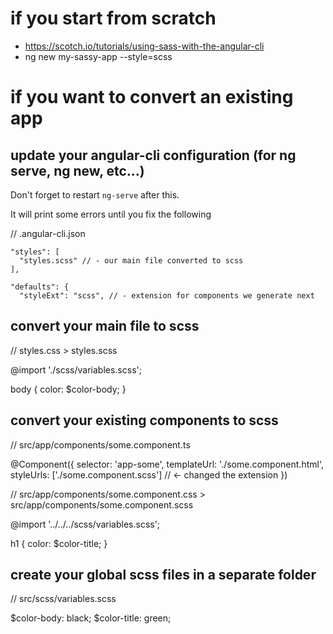 # if you start from scratch

- https://scotch.io/tutorials/using-sass-with-the-angular-cli
- ng new my-sassy-app --style=scss

# if you want to convert an existing app

## update your angular-cli configuration (for ng serve, ng new, etc...)

Don't forget to restart `ng-serve` after this.

It will print some errors until you fix the following

// .angular-cli.json


    "styles": [
      "styles.scss" // - our main file converted to scss
    ],

    "defaults": {
      "styleExt": "scss", // - extension for components we generate next


## convert your main file to scss

// styles.css > styles.scss

@import './scss/variables.scss';

body {
  color: $color-body;
}



## convert your existing components to scss

// src/app/components/some.component.ts

@Component({
  selector: 'app-some',
  templateUrl: './some.component.html',
  styleUrls: ['./some.component.scss'] // <- changed the extension
})


// src/app/components/some.component.css > src/app/components/some.component.scss

@import '../../../scss/variables.scss';

h1 {
  color: $color-title;
}

## create your global scss files in a separate folder


// src/scss/variables.scss

$color-body: black;
$color-title: green;


